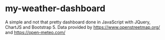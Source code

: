 # my-weather-dashboard
A simple and not that pretty dashboard done in JavaScript with JQuery, ChartJS and Bootstrap 5. Data provided by https://www.openstreetmap.org/ and https://open-meteo.com/
